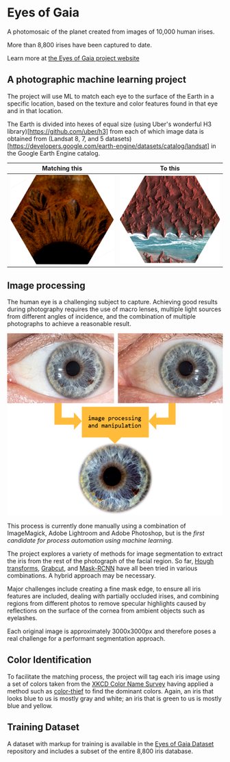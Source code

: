 # Eyes of Gaia

A photomosaic of the planet created from images of 10,000 human irises.

More than 8,800 irises have been captured to date.

Learn more at [the Eyes of Gaia project website](https://jamescarlson.me)

## A photographic machine learning project

The project will use ML to match each eye to the surface of the Earth in a specific location, based on the texture and color features found in that eye and in that location.

The Earth is divided into hexes of equal size (using Uber's wonderful H3 library)[https://github.com/uber/h3] from each of which image data is obtained from (Landsat 8, 7, and 5 datasets)[https://developers.google.com/earth-engine/datasets/catalog/landsat] in the Google Earth Engine catalog.  

| Matching this                                                | To this                                                      |
| ------------------------------------------------------------ | ------------------------------------------------------------ |
| <img src=".\docs\static\images\eye-hex-600x517.png" style="zoom:50%;" /> | <img src=".\docs\static\images\earth-1-hex-600x524.png" alt="eye-hex-768x661" style="zoom:50%;" /> |

## Image processing

The human eye is a challenging subject to capture. Achieving good results during photography requires the use of macro lenses, multiple light sources from different angles of incidence, and the combination of multiple photographs to achieve a reasonable result.

<img src=".\docs\static\images\image-processing.png"/>

This process is currently done manually using a combination of ImageMagick, Adobe Lightroom and Adobe Photoshop, but is the _first candidate for process automation using machine learning._

The project explores a variety of methods for image segmentation to extract the iris from the rest of the photograph of the facial region. So far, [Hough transforms](https://docs.opencv.org/2.4/doc/tutorials/imgproc/imgtrans/hough_circle/hough_circle.html), [Grabcut](https://www.pyimagesearch.com/2020/07/27/opencv-grabcut-foreground-segmentation-and-extraction/), and [Mask-RCNN](https://github.com/matterport/Mask_RCNN) have all been tried in various combinations. A hybrid approach may be necessary.

Major challenges include creating a fine mask edge, to ensure all iris features are included, dealing with partially occluded irises, and combining regions from different photos to remove specular highlights caused by reflections on the surface of the cornea from ambient objects such as eyelashes.

Each original image is approximately 3000x3000px and therefore poses a real challenge for a performant segmentation approach.

## Color Identification

To facilitate the matching process, the project will tag each iris image using a set of colors taken from the [XKCD Color Name Survey](https://xkcd.com/color/rgb/) having applied a method such as [color-thief](https://github.com/lokesh/color-thief) to find the dominant colors. Again, an iris that looks blue to us is mostly gray and white; an iris that is green to us is mostly blue and yellow.

## Training Dataset

A dataset with markup for training is available in the [Eyes of Gaia Dataset](https://github.com/intoempty/eyesofgaia-dataset) repository and includes a subset of the entire 8,800 iris database. 
